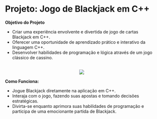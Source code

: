 
# Projeto: Jogo de Blackjack em C++

**Objetivo do Projeto**
- Criar uma experiência envolvente e divertida de jogo de cartas Blackjack em C++.
- Oferecer uma oportunidade de aprendizado prático e interativo da linguagem C++.
- Desenvolver habilidades de programação e lógica através de um jogo clássico de cassino.
 <br>

<div align="center">
<img src="https://github.com/Saraiva97/jogo-black-jack-c-/assets/93497276/9eb3b426-be04-4567-9ddb-4f7dc8fd1b65"/>
</div>


**Como Funciona:**
- Jogue Blackjack diretamente na aplicação em C++.
- Interaja com o jogo, fazendo suas apostas e tomando decisões estratégicas.
- Divirta-se enquanto aprimora suas habilidades de programação e participa de uma emocionante partida de Blackjack.


